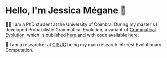 # Hello, I'm Jessica Mégane 👋

👩‍🎓 I am a PhD student at the University of Coimbra. During my master's I developed Probabilistic Grammatical Evolution, a variant of [Grammatical Evolution](https://www.springer.com/gp/book/9781402074448), which is published [here](https://arxiv.org/abs/2103.08389) and with code available [here](https://github.com/jessicamegane/pge).

📖 I am a researcher at [CISUC](https://www.cisuc.uc.pt/en) being my main research interest Evolutionary Computation.


<!--
**jessicamegane/jessicamegane** is a ✨ _special_ ✨ repository because its `README.md` (this file) appears on your GitHub profile.

Here are some ideas to get you started:

- 🔭 I’m currently working on ...
- 🌱 I’m currently learning ...
- 👯 I’m looking to collaborate on ...
- 🤔 I’m looking for help with ...
- 💬 Ask me about ...
- 📫 How to reach me: ...
- 😄 Pronouns: ...
- ⚡ Fun fact: ...
-->
